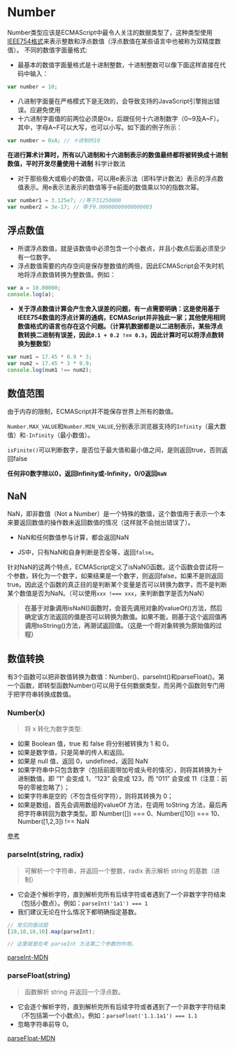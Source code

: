 # Number

Number类型应该是ECMAScript中最令人关注的数据类型了，这种类型使用[IEEE754格式](https://zh.wikipedia.org/zh-hans/IEEE_754)来表示整数和浮点数值（浮点数值在某些语言中也被称为双精度数值）。
不同的数值字面量格式:

* 最基本的数值字面量格式是十进制整数，十进制整数可以像下面这样直接在代码中输入：

```javascript
var number = 10;
```

* 八进制字面量在严格模式下是无效的，会导致支持的JavaScript引擎抛出错误。应避免使用
* 十六进制字面值的前两位必须是0x，后跟任何十六进制数字（0~9及A~F）。其中，字母A~F可以大写，也可以小写。如下面的例子所示：

```javascript
var number = 0xA; // 十进制的10
```

**在进行算术计算时，所有以八进制和十六进制表示的数值最终都将被转换成十进制数值，平时开发尽量使用十进制**
科学计数法

* 对于那些极大或极小的数值，可以用e表示法（即科学计数法）表示的浮点数值表示。用e表示法表示的数值等于e前面的数值乘以10的指数次幂。

```javascript
var number1 = 3.125e7; //等于31250000
var number2 = 3e-17; // 等于0.00000000000000003
```

## 浮点数值

* 所谓浮点数值，就是该数值中必须包含一个小数点，并且小数点后面必须至少有一位数字。
* 浮点数值需要的内存空间是保存整数值的两倍，因此ECMAScript会不失时机地将浮点数值转换为整数值。例如：

```javascript
var a = 10.00000;
console.log(a);
```

* **关于浮点数值计算会产生舍入误差的问题，有一点需要明确：这是使用基于IEEE754数值的浮点计算的通病，ECMAScript并非独此一家；其他使用相同数值格式的语言也存在这个问题。（计算机数据都是以二进制表示，某些浮点数转换二进制有误差，因此`0.1 + 0.2 !== 0.3`，因此计算时可以将浮点数转换为整数型）**

```javascript
var num1 = 17.45 * 0.9 * 3;
var num2 = 17.45 * 3 * 0.9;
console.log(num1 !== num2);
```

## 数值范围

由于内存的限制，ECMAScript并不能保存世界上所有的数值。

`Number.MAX_VALUE`和`Number.MIN_VALUE`,分别表示浏览器支持的`Infinity`（最大数值）和`-Infinity`（最小数值）。

`isFinite()`可以判断数字，是否位于最大值和最小值之间，是则返回true，否则返回false

**任何非0数字除以0，返回Infinity或-Infinity，0/0返回`NaN`**

## NaN

NaN，即非数值（Not a Number）是一个特殊的数值，这个数值用于表示一个本来要返回数值的操作数未返回数值的情况（这样就不会抛出错误了）。

* NaN和任何数值参与计算，都会返回NaN

* JS中，只有NaN和自身判断是否全等，返回`false`。

针对NaN的这两个特点，ECMAScript定义了isNaN()函数。这个函数会尝试将一个参数，转化为一个数字，如果结果是一个数字，则返回false，如果不是则返回true。因此这个函数的真正目的是判断某个变量是否可以转换为数字，而不是判断某个数值是否为NaN。（可以使用`xxx !=== xxx`，来判断数字是否为NaN）

> **在基于对象调用isNaN()函数时，会首先调用对象的valueOf()方法，然后确定该方法返回的值是否可以转换为数值。如果不能，则基于这个返回值再调用toString()方法，再测试返回值。（这是一个将对象转换为原始值的过程）**

## 数值转换

有3个函数可以把非数值转换为数值：Number()、parseInt()和parseFloat()。第一个函数，即转型函数Number()可以用于任何数据类型，而另两个函数则专门用于把字符串转换成数值。

### Number(x)

> 将 x 转化为数字类型:

* 如果 Boolean 值，true 和 false 将分别被转换为 1 和 0。
* 如果是数字值，只是简单的传人和返回。
* 如果是 null 值，返回 0，undefined，返回 NaN
* 如果字符串中只包含数字（包括前面带加号或头号的情况），则将其转换为十进制数值，即 “1” 会变成 1，“123” 会变成 123，而 “011” 会变成 11（注意：前导的零被忽略了）；
* 如果字符串是空的（不包含任何字符），则将其转换为 0；
* 如果是数组，首先会调用数组的valueOf 方法，在调用 toString 方法，最后再把字符串转回为数字类型。即 Number([]) === 0、Number([10]) === 10、Number([1,2,3]) !== NaN

[参考](https://javascript.ruanyifeng.com/grammar/conversion.html#toc1)

### parseInt(string, radix)

> 可解析一个字符串，并返回一个整数，radix 表示解析 string 的基数（进制）

* 它会逐个解析字符，直到解析完所有后续字符或者遇到了一个非数字字符结束（包括小数点）。例如：`parseInt('1a1') === 1`
* 我们建议无论在什么情况下都明确指定基数。

```javascript
// 常见的面试题
[10,10,10,10].map(parseInt);

// 这里就是在考 parseInt 方法第二个参数的作用。
```

[parseInt-MDN](https://developer.mozilla.org/zh-CN/docs/Web/JavaScript/Reference/Global_Objects/parseInt)

### parseFloat(string)

> 函数解析 string 并返回一个浮点数。

* 它会逐个解析字符，直到解析完所有后续字符或者遇到了一个非数字字符结束（不包括第一个小数点）。例如：`parseFloat('1.1.1a1') === 1.1`
* 忽略字符串前导 0。

[parseFloat-MDN](https://developer.mozilla.org/zh-CN/docs/Web/JavaScript/Reference/Global_Objects/parseFloat)
